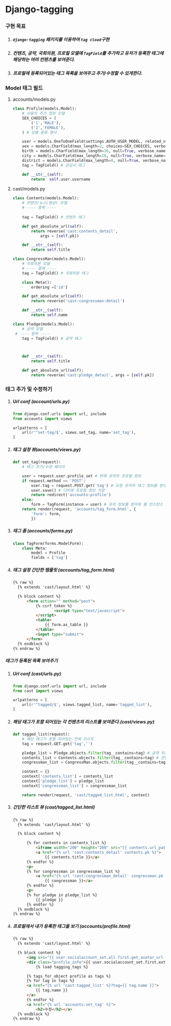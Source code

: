 # Django-tagging

### 구현 목표

1. ##### `django-tagging` 패키지를 이용하여 `tag cloud`구현

2. ##### 컨텐츠, 공약, 국회의원, 프로필 모델에 `TagField`를 추가하고 유저가 등록한 태그에 해당하는 여러 컨텐츠를 보여준다.

3. ##### 프로필에 등록되어있는 태그 목록을 보여주고 추가/수정할 수 있게한다.

### Model 태그 필드

1. accounts/models.py

   ```python
   class Profile(models.Model):
       # 사용자 추가 정보 모델
       SEX_CHOICES = (
           ('1','MALE'),
           ('2','FEMALE'),
       ) # 성별 종류 명시

       user = models.OneToOneField(settings.AUTH_USER_MODEL, related_name='profile_set') # AUTH_USER 모델과 1:1 관계 설장
       sex = models.CharField(max_length=2, choices=SEX_CHOICES, verbose_name='성별') # 성별
       birth = models.CharField(max_length=16, null=True, verbose_name='생년월일', validators=[birth_validator]) # 생년월일
       city = models.CharField(max_length=16, null=True, verbose_name='시/도') # 시/구
       district = models.CharField(max_length=8, null=True, verbose_name='구') # 구
       tag = TagField() # 관심사 태그

       def __str__(self):
           return  self.user.username
   ```

2. cast/models.py

   ```python
   class Contents(models.Model):
       # 컨텐츠(뉴스/영상) 모델
       # ---- 중략 ----
       
       tag = TagField() # 컨텐츠 태그

       def get_absolute_url(self):
           return reverse('cast:contents_detail',
               args = [self.pk])

       def __str__(self):
           return self.title

   class CongressMan(models.Model):
       # 국회의원 모델
       # ---- 중략 ----
       tag = TagField() # 국회의원 태그

       class Meta():
           ordering =['id']

       def get_absolute_url(self):
           return reverse('cast:congressman:detail')

       def __str__(self):
           return self.name

   class Pledge(models.Model):
       # 공약 모델
   	# ---- 중략 ----
       tag = TagField() # 공약 태그



       def __str__(self):
           return self.title

       def get_absolute_url(self):
           return reverse('cast:pledge_detail', args = [self.pk])
   ```

### 태그 추가 및 수정하기

1. ##### Url conf (account/urls.py)

   ```python
   from django.conf.urls import url, include
   from accounts import views

   urlpatterns = [
       url(r'^set-tag/$', views.set_tag, name='set_tag'),
   ]
   ```

2. ##### 태그 설정 뷰(accounts/views.py)

   ```python
   def set_tag(request):
       # 태그 추가/수정 페이지

       user = request.user.profile_set # 현재 유저의 프로필 정보
       if request.method == 'POST':
           user.tag = request.POST.get('tag') # 요청 유저의 태그 정보를 받아온 태그 정보로 저장
           user.save() # 디비에 프로필 정보 저장
           return redirect('accounts:profile')
       else:
           form = TagForm(instance = user) # 유저 정보를 받아와 폼 인스턴스 생성
       return render(request, 'accounts/tag_form.html', {
           'form': form,
           })
   ```

3. ##### 태그 폼 (accounts/forms.py)

   ```python
   class TagForm(forms.ModelForm):
       class Meta:
           model = Profile
           fields = ['tag']
   ```

4. ##### 태그 설정 간단한 템플릿 (accounts/tag_form.html)

   ```html
   {% raw %}
     {% extends 'cast/layout.html' %}

     {% block content %}
         <form action="" method="post">
             {% csrf_token %}
                     <script type="text/javascript">
             </script>
             <table>
                 {{ form.as_table }}
             </table>
             <input type="submit">
         </form>
     {% endblock %}
   {% endraw %}
   ```

##### 태그가 등록된 목록 보여주기

1. ##### Url conf (cast/urls.py)

   ```python
   from django.conf.urls import url, include
   from cast import views

   urlpatterns = [
       url(r'^tagged/$', views.tagged_list, name='tagged_list'),
   ]
   ```

2. ##### 해당 태그가 포함 되어있는 각 컨텐츠의 리스트를 보여준다.(cast/views.py)

   ```Python
   def tagged_list(request):
       # 해당 태그가 포함 되어있는 전체 리스트
       tag = request.GET.get('tag','')

       pledge_list = Pledge.objects.filter(tag__contains=tag) # 공약 리스트
       contents_list = Contents.objects.filter(tag__contains=tag) # 콘텐츠 리스트
       congressman_list = CongressMan.objects.filter(tag__contains=tag) # 국회의원 리스트

       context = {}
       context['contents_list'] = contents_list
       context['pledge_list'] = pledge_list
       context['congressman_list'] = congressman_list

       return render(request, 'cast/tagged_list.html', context)
   ```

3. ##### 간단한 리스트 뷰 (cast/tagged_list.html)

   ```html
   {% raw %}
     {% extends 'cast/layout.html' %}

     {% block content %}

         {% for contents in contents_list %}
             <iframe width="200" height="200" src="{{ contents.url_path }}" frameborder="0" allowfullscreen></iframe>
             <a href="{% url 'cast:contents_detail' contents.pk %}">
                 {{ contents.title }}</a>
         {% endfor %}
         <p>
         {% for congressman in congressman_list %}
             <a href="{% url 'cast:congressman_detail' congressman.pk %}">
                 {{ congressman }}</a>
         {% endfor %}
         <p>
         {% for pledge in pledge_list %}
             {{ pledge }}
         {% endfor %}
     {% endblock %}
   {% endraw %}
   ```

4. ##### 프로필에서 내가 등록한 태그들 보기 (accounts/profile.html)

   ```Html
   {% raw %} 
     {% extends 'cast/layout.html' %}

     {% block content %}
         <img src="{{ user.socialaccount_set.all.first.get_avatar_url }}" />
         <div class="profile_info">{{ user.socialaccount_set.first.extra_data.kaccount_email }}</div>
             {% load tagging_tags %}

         {% tags_for_object profile as tags %}
         {% for tag in tags %}
         <a href="{% url 'cast:tagged_list' %}?tag={{ tag.name }}">
             {{ tag.name }}
         </a>
         {% endfor %}
         <a href="{% url 'accounts:set_tag' %}">
             <h2>수정</h2></a>
     {% endblock %}
   {% endraw %}
   ```